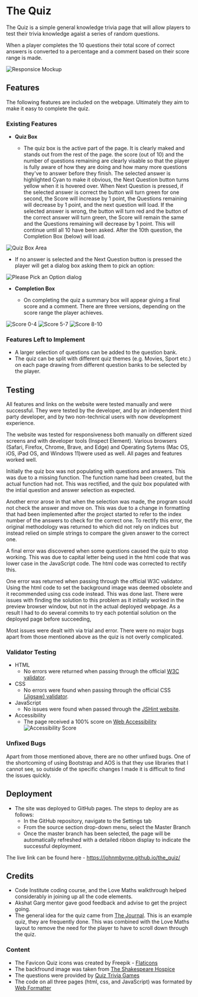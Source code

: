 # The Quiz

The Quiz is a simple general knowledge trivia page that will allow players to test their trivia knowledge agaist a series of random questions.

When a player completes the 10 questions their total score of correct answers is converted to a percentage and a comment based on their score range is made.

![Responsice Mockup](assets/images/mockup.png)

## Features 

The following features are included on the webpage.  Ultimately they aim to make it easy to complete the quiz.

### Existing Features

- __Quiz Box__

  - The quiz box is the active part of the page.  It is clearly maked and stands out from the rest of the page.  the score (out of 10) and the number of questions remaining are clearly visable so that the player is fully aware of how they are doing and how many more questions they've to answer before they finish.  The selected answer is highlighted Cyan to make it obvious, the Next Question button turns yellow when it is hovered over.  When Next Question is pressed, if the selected answer is correct the button will turn green for one second, the Score will increase by 1 point, the Questions remaining will decrease by 1 point, and the next question will load.  If the selected answer is wrong, the button will turn red and the button of the correct answer will turn green, the Score will remain the same and the Questions remaining will decrease by 1 point.  This will continue until all 10 have been asked.  After the 10th question, the Completion Box (below) will load.

![Quiz Box Area](assets/images/quiz_box.png)

  - If no answer is selected and the Next Question button is pressed the player will get a dialog box asking them to pick an option:

  ![Please Pick an Option dialog](assets/images/please_pick.png)

- __Completion Box__

  - On completing the quiz a summary box will appear giving a final score and a comment.  There are three versions, depending on the score range the player achieves.

![Score 0-4](assets/images/poor.png)
![Score 5-7](assets/images/average.png)
![Score 8-10](assets/images/good.png)

### Features Left to Implement

- A larger selection of questions can be added to the question bank.
- The quiz can be split with different quiz themes (e.g. Movies, Sport etc.) on each page drawing from different question banks to be selected by the player.

## Testing 

All features and links on the website were tested manually and were successful. They were tested by the developer, and by an independent third party developer, and by two non-technical users with now development experience.

The website was tested for responsiveness both manually on different sized screens and with developer tools (Inspect Element). Various browsers (Safari, Firefox, Chrome, Brave, and Edge) and Operating Sytems (Mac OS, iOS, iPad OS, and Windows 11)were used as well.  All pages and features worked well.

Initially the quiz box was not populating with questions and answers.  This was due to a missing function.  The function name had been created, but the actual function had not.  This was rectified, and the quiz box populated with the intial question and answer selection as expected.

Another error arose in that when the selection was made, the program sould not check the answer and move on.  This was due to a change in formatting that had been implemented after the project started to refer to the index number of the answers to check for the correct one.  To rectify this error, the original methodology was returned to which did not rely on indices but instead relied on simple strings to compare the given answer to the correct one.

A final error was discovered when some questions caused the quiz to stop working.  This was due to capital letter being used in the html code that was lower case in the JavaScript code.  The html code was corrected to rectify this.

One error was returned when passing through the official W3C validator. Using the html code to set the background image was deemed obsolete and it recommended using css code instead. This was done last.  There were issues with finding the solution to this problem as it initially worked in the preview browser window, but not in the actual deployed webpage.  As a result I had to do several commits to try each potential solution on the deployed page before succeeding,

Most issues were dealt with via trial and error.  There were no major bugs apart from those mentioned above as the quiz is not overly complicated.

### Validator Testing 

- HTML
  - No errors were returned when passing through the official [W3C validator](https://validator.w3.org/nu/?doc=https%3A%2F%2Fjohnmbyrne.github.io%2Fthe_quiz%2F).
- CSS
  - No errors were found when passing through the official CSS [(Jigsaw) validator](https://jigsaw.w3.org/css-validator/validator?uri=https%3A%2F%2Fjohnmbyrne.github.io%2Fthe_quiz%2F&profile=css3svg&usermedium=all&warning=1&vextwarning=&lang=en).
- JavaScript
  - No issues were found when passed through the [JSHint website](https://jshint.com/).
- Accessibility
  - The page received a 100% score on [Web Accessibility](https://www.webaccessibility.com/)
    ![Accessibility Score](assets/images/accessibility.png)

### Unfixed Bugs

Apart from those mentioned above, there are no other unfixed bugs. One of the shortcoming of using Bootstrap and AOS is that they use libraries that I cannot see, so outside of the specific changes I made it is difficult to find the issues quickly. 

## Deployment

- The site was deployed to GitHub pages. The steps to deploy are as follows: 
  - In the GitHub repository, navigate to the Settings tab 
  - From the source section drop-down menu, select the Master Branch
  - Once the master branch has been selected, the page will be automatically refreshed with a detailed ribbon display to indicate the successful deployment. 

The live link can be found here - https://johnmbyrne.github.io/the_quiz/ 

## Credits 

- Code Institute coding course, and the Love Maths walkthrough helped considerably in joining up all the code elements.
- Akshat Garg mentor gave good feedback and advise to get the project going.
- The general idea for the quiz came from [The Journal](https://www.thejournal.ie/gender-equality-4-5669124-Feb2022/). This is an example quiz, they are frequently done.  This was combined with the Love Maths layout to remove the need for the player to have to scroll down through the quiz.

### Content 

- The Favicon Quiz icons was created by Freepik - [Flaticons](https://www.flaticon.com/free-icons/quiz)
- The backfround image was taken from [The Shakespeare Hospice](https://www.theshakespearehospice.org.uk/Content/uploads/images/Quiz.jpg)
- The questions were provided by [Quiz Trivia Games](https://www.quiztriviagames.com/multiple-choice-trivia-questions/)
- The code on all three pages (html, css, and JavaScript) was formated by [Web Formatter](https://webformatter.com/)